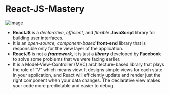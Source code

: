# React-JS-Mastery
![image](https://github.com/kinshuk-code-1729/React-JS-Mastery/assets/90320839/2fa3adf8-e8bd-4f2f-a0d7-0a794d5b007f)


- **ReactJS** is a _declarative_, _efficient_, and _flexible_ **JavaScript** library for building user interfaces.
- It is an _open-source_, _component-based_ **front-end** library that is responsible only for the view layer of the application.
- **ReactJS** is not a **_framework_**, it is just a **_library_** developed by **Facebook** to solve some problems that we were facing earlier.
- It is a Model-View-Controller (MVC) architecture-based library that plays the role of “V” which means view. It designs simple views for each state in your application, and React will efficiently update and render just the right component when your data changes. The declarative view makes your code more predictable and easier to debug.
